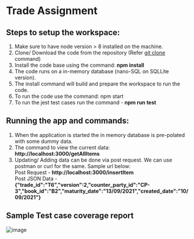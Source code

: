 # Trade Assignment

## Steps to setup the workspace:
1. Make sure to have node version > 8 installed on the machine.
2. Clone/ Download the code from the repository (Refer [git clone](https://github.com/git-guides/git-clone) command)
3. Install the code base using the command: **npm install**
4. The code runs on a in-memory database (nano-SQL on SQLLite version).
5. The install command will build and prepare the workspace to run the code.
6. To run the code use the command: npm start
7. To run the jest test cases run the command - **npm run test**

## Running the app and commands:
1. When the application is started the in memory database is pre-polated with some dummy data.
2. The command to view the current data:  **http://localhost:3000/getAllItems**
3. Updating/ Adding data can be done via post request. We can use postman or curl for the same. Sample url below:<br/>
   Post Request - **http://localhost:3000/insertItem**  <br/>
   Post JSON Data - <br/>**{"trade_id":"T6","version":2,"counter_party_id":"CP-3","book_id":"B2","maturity_date":"13/09/2021","created_date":"10/09/2021"}**
   
## Sample Test case coverage report ##
![image](https://user-images.githubusercontent.com/1829280/133018530-c0851162-1189-47a8-b7d3-db712808a15b.png)

